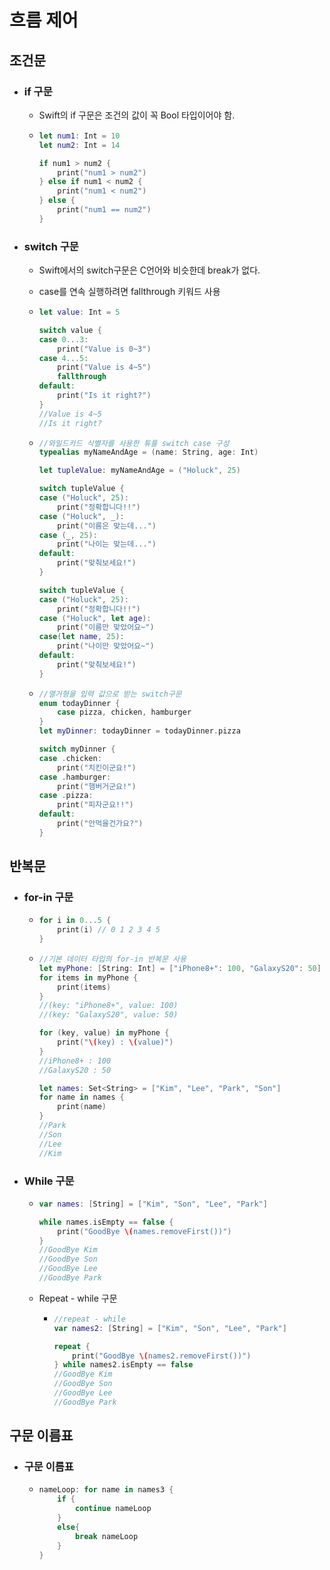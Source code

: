 # 흐름 제어

## 조건문

- ### if 구문

  - Swift의 if 구문은 조건의 값이 꼭 Bool 타입이어야 함.

  - ```swift
    let num1: Int = 10
    let num2: Int = 14
    
    if num1 > num2 {
        print("num1 > num2")
    } else if num1 < num2 {
        print("num1 < num2")
    } else {
        print("num1 == num2")
    }
    ```

    

- ### switch 구문

  - Swift에서의 switch구문은 C언어와 비슷한데 break가 없다.

  - case를 연속 실행하려면 fallthrough 키워드 사용

  - ```swift
    let value: Int = 5
    
    switch value {
    case 0...3:
        print("Value is 0~3")
    case 4...5:
        print("Value is 4~5")
        fallthrough
    default:
        print("Is it right?")
    }
    //Value is 4~5
    //Is it right?
    ```

  - ```swift
    //와일드카드 식별자를 사용한 튜플 switch case 구성
    typealias myNameAndAge = (name: String, age: Int)
    
    let tupleValue: myNameAndAge = ("Holuck", 25)
    
    switch tupleValue {
    case ("Holuck", 25):
        print("정확합니다!!")
    case ("Holuck", _):
        print("이름은 맞는데...")
    case (_, 25):
        print("나이는 맞는데...")
    default:
        print("맞춰보세요!")
    }
    
    switch tupleValue {
    case ("Holuck", 25):
        print("정확합니다!!")
    case ("Holuck", let age):
        print("이름만 맞았어요~")
    case(let name, 25):
        print("나이만 맞았어요~")
    default:
        print("맞춰보세요!")
    }
    ```

  - ```swift
    //열거형을 입력 값으로 받는 switch구문
    enum todayDinner {
        case pizza, chicken, hamburger
    }
    let myDinner: todayDinner = todayDinner.pizza
    
    switch myDinner {
    case .chicken:
        print("치킨이군요!")
    case .hamburger:
        print("햄버거군요!")
    case .pizza:
        print("피자군요!!")
    default:
        print("안먹을건가요?")
    }
    ```

## 반복문

- ### for-in 구문

  - ```swift
    for i in 0...5 {
        print(i) // 0 1 2 3 4 5
    }
    ```

  - ```swift
    //기본 데이터 타입의 for-in 반복문 사용
    let myPhone: [String: Int] = ["iPhone8+": 100, "GalaxyS20": 50]
    for items in myPhone {
        print(items)
    }
    //(key: "iPhone8+", value: 100)
    //(key: "GalaxyS20", value: 50)
    
    for (key, value) in myPhone {
        print("\(key) : \(value)")
    }
    //iPhone8+ : 100
    //GalaxyS20 : 50
    
    let names: Set<String> = ["Kim", "Lee", "Park", "Son"]
    for name in names {
        print(name)
    }
    //Park
    //Son
    //Lee
    //Kim
    ```

- ### While 구문

  - ```swift
    var names: [String] = ["Kim", "Son", "Lee", "Park"]
    
    while names.isEmpty == false {
        print("GoodBye \(names.removeFirst())")
    }
    //GoodBye Kim
    //GoodBye Son
    //GoodBye Lee
    //GoodBye Park
    ```

  - Repeat - while 구문

    - ```swift
      //repeat - while
      var names2: [String] = ["Kim", "Son", "Lee", "Park"]
      
      repeat {
          print("GoodBye \(names2.removeFirst())")
      } while names2.isEmpty == false
      //GoodBye Kim
      //GoodBye Son
      //GoodBye Lee
      //GoodBye Park
      ```

## 구문 이름표

- ### 구문 이름표

  - ```swift
    nameLoop: for name in names3 {
        if {
            continue nameLoop
        }
        else{
            break nameLoop
        }
    }
    ```

    